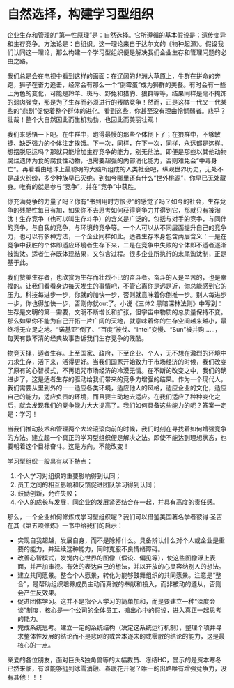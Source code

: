 # 自然选择，构建学习型组织

企业生存和管理的“第一性原理”是：自然选择。它所遵循的基本假设是：遗传变异和生存竞争。方法论是：自组织。这一理论来自于达尔文的《物种起源》。假设我们认同这一理论，那么构建一个学习型组织便是解决我们企业生存和管理问题的必由之路。

我们总是会在电视中看到这样的画面：在辽阔的非洲大草原上，牛群在拼命的奔跑，狮子在奋力追击，经常会有那么一个“倒霉蛋”成为狮群的美餐。有时会有一些上角色的变化，可能是羚羊、斑马、野兔和猎豹、狼群等等，结果同样是毫不掩饰的弱肉强食，那是为了生存而必须进行的残酷竞争！然而，正是这样一代又一代某些的“悲剧”促使着整个群体的进化。看到这些，你甚至没有理由怜悯弱者。悲乎？壮哉！整个大自然因此而生机勃勃，也因此而美丽壮观！

我们来感悟一下吧。在牛群中，跑得最慢的那些个体倒下了；在狼群中，不够敏捷、缺乏强力的个体注定挨饿。下一次，同样，在下一次，同样，永远都是这样。想摆脱厄运吗？那就只能增加生存竞争的能力，别无他法。即便是那些以其他动物腐烂遗体为食的腐食性动物，也需要超强的内部消化能力，否则难免会“中毒身亡”。再看看由地球上最聪明的大脑所组成的人类社会吧，纵观世界历史，无处不是战火纷纷，多少种族早已灭绝。到如今哪里还有什么“世外桃源”，你早已无处藏身。唯有的就是参与“竞争”，并在“竞争”中获胜。

你充满竞争的力量了吗？你有“书到用时方恨少”的感觉了吗？如今的社会，生存竞争的残酷性每日有加，如果你不去思考如何获得竞争力并得到它，那就只有被淘汰！生存竞争（也可以叫生存斗争）的含义是广泛的，包括与对手的竞争，与同伴的竞争，与自我的竞争，与环境的竞争等。一个人可以从不同层面提升自己的竞争力，也可以有多种方法，一个企业同样如此。适者生存本身包含两层含义：一是在竞争中获胜的个体即适应环境者生存下来，二是在竞争中失败的个体即不适者逐渐被淘汰。适者生存既体现结果，又包含过程。很多企业所执行的末尾淘汰制，正是基于此。

我们赞美生存者，也欣赏为生存而壮烈不已的奋斗者。奋斗的人是辛苦的，也是幸福的。让我们看看身边每天发生的事情吧，不管它离你是远是近，你总能感到它的压力。科技每进步一步，你就的加快一步，否则就意味着你倒推一步。别人每进步一步，你也得加快一步，否则你就out了。小说《三体2 黑暗深林法则》中写到：生存是文明的第一需要，文明不断增长和扩张，但宇宙中物质的总质量保持不变。那么如果你不能为自己开拓一片广阔的天地，就意味着你的生存空间越来越小，最终将无立足之地。“诺基亚”倒了、“百度”被伐、“Intel”变慢、“Sun”被并购……，每天有数不清的经典故事告诉我们生存竞争的残酷。

物竞天择，适者生存。上至国家、政府，下至企业、个人，无不想在激烈的环境中力求生存，活下来，活得更好。当我们国家开始致力于市场经济的时候，我们改变了原有的心智模式，不再诅咒市场经济的冷漠无情。在不断的改变之中，我们的确进步了，这是适者生存的驱动给我们带来的竞争力增强的结果。作为一个现代人，我们需要从里到外的一一适应各类环境，适应他人的风格，适应企业的文化，适应自己的能力，适应负责的环境，而且要主动地去适应。在我们适应了种种变化之后，就会发现我们的竞争能力大大提高了。我们如何具备这些能力的呢？答案一定是：学习！

当我们推动技术和管理两个大轮滚滚向前的时候，我们时刻在寻找着如何增强竞争的方法。建立起一个真正的学习型组织便是解决之法。即使不能达到理想状态，也要朝着这个目标奋斗。这是方向，不能改变！

学习型组织一般具有以下特点：

1. 个人学习对组织的重要影响得到认同；
2. 员工之间的相互影响和反馈促进团队学习得到认同；
3. 鼓励创新，允许失败；
4. 个人的成长与发展，同企业的发展紧密结合在一起，并具有高度的责任感。

那么，一个企业如何修炼成学习型组织呢？我们可以借鉴美国著名学者彼得·圣吉在其《第五项修炼》一书中给我们的启示：

* 实现自我超越，发展自身，而不是除掉什么。具备辨认什么对个人或企业是重要的能力，并延续这种能力，同时克服不良情绪障碍。
* 改善心智模式，发觉内心世界的图像（假设、偏见等），使这些图像浮上表面，并严加审视。有效的表达自己的想法，并以开放的心灵容纳别人的想法。
* 建立共同愿景。整合个人愿景，转化为能够鼓舞组织的共同愿景。注意是“整合”，是帮助组织培养成员主动而真诚的奉献和投入，而非被动的遵从，否则会产生反效果。
* 促进团体学习。这并不是指个人学习的简单加和，而是要建立一种“深度会谈”制度，核心是一个公司的全体员工，摊出心中的假设，进入真正一起思考的能力。
* 完成系统思考。建立一定的系统结构（决定这系统运行机制），整理个项并寻求整体性发展的结论而不是悲剧的或舍本逐末的或零散的结论的能力，这是最核心的一点。

亲爱的各位朋友，面对巨头&独角兽等的大幅裁员、冻结HC，显示的是资本寒冬已然来临，有谁能够挺到冰雪消融、春暖花开呢？唯一的出路唯有增强竞争力，没有其他！！！
